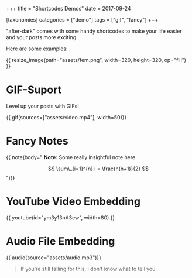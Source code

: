 +++
title = "Shortcodes Demos"
date = 2017-09-24

[taxonomies]
categories = ["demo"]
tags = ["gif", "fancy"]
+++

"after-dark" comes with some handy shortcodes to make your life easier and
your posts more exciting.

<!-- more -->

Here are some examples:


{{ resize_image(path="assets/fem.png", width=320, height=320, op="fill") }}


# GIF-Suport

Level up your posts with GIFs!

{{ gif(sources=["assets/video.mp4"], width=50)}}

# Fancy Notes

{{ note(body="
**Note:** Some really insightful note here.

$$ \sum\_{i=1}^{n} i = \frac{n(n+1)}{2} $$
")}}

# YouTube Video Embedding

{{ youtube(id="ym3y13nA3ew", width=80) }}

# Audio File Embedding

{{ audio(source="assets/audio.mp3")}}

> If you're still falling for this, I don't know what to tell you.
